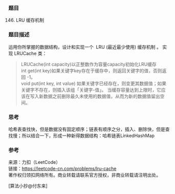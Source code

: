 ### 题目

146. LRU 缓存机制

### 题目描述

运用你所掌握的数据结构，设计和实现一个  LRU (最近最少使用) 缓存机制 。
实现 LRUCache 类：

>LRUCache(int capacity)以正整数作为容量capacity初始化LRU缓存  
>int get(int key)如果关键字key存在于缓存中，则返回关键字的值，否则返回 -1。  
>void put(int key, int value) 如果关键字已经存在，则变更其数据值；如果关键字不存在，则插入该组「关键字-值」。
当缓存容量达到上限时，它应该在写入新数据之前删除最久未使用的数据值，从而为新的数据值留出空间。

### 思考

哈希表查找快，但是数据没有固定顺序；链表有顺序之分，插入、删除快，但是查找慢；所以结合一下，形成一种新得数据结构：哈希链表LinkedHashMap

### 参考

来源：力扣（LeetCode）  
链接：<https://leetcode-cn.com/problems/lru-cache>  
著作权归领扣网络所有。商业转载请联系官方授权，非商业转载请注明出处。  

[算法小抄@付东来]
